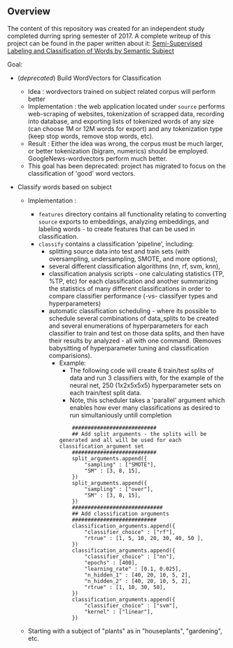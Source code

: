 ## Overview
The content of this repository was created for an independent study completed durring spring semester of 2017. A complete writeup of this project can be found in the paper written about it: [Semi-Supervised Labeling and Classification of Words by Semantic Subject](https://github.com/uladkasach/Word-Subject-Classification/blob/master/SemanticSubjectRecognition_FinalDraft.pdf)


Goal:

- (*deprecated*) Build WordVectors for Classification
    - Idea : wordvectors trained on subject related corpus will perform better
    - Implementation : the web application located under `source` performs web-scraping of websites, tokenization of scrapped data, recording into database, and exporting lists of tokenized words of any size (can choose 1M or 12M words for export) and any tokenization type (keep stop words, remove stop words, etc). 
    - Result : Either the idea was wrong, the corpus must be much larger, or better tokenization (bigram, numerics) should be employed. GoogleNews-wordvectors perform much better.
    - This goal has been deprecated: project has migrated to focus on the classification of 'good' word vectors.
    
- Classify words based on subject
    - Implementation : 
        - `features` directory contains all functionality relating to converting `source` exports to embeddings, analyzing embeddings, and labeling words - to create features that can be used in classification. 
        - `classify` contains a classification 'pipeline', including: 
            - splitting source data into test and train sets (with oversampling, undersampling, SMOTE, and more options),
            - several different classification algorithms (nn, rf, svm, knn), 
            - classification analysis scripts - one calculating statistics (TP, %TP, etc) for each classification and another summarizing the statistics of many different classifications in order to compare classifier performance (-vs- classifyer types and hyperparameters)
            - automatic classification scheduling - where its possible to schedule several combinations of data_splits to be created and several enumerations of hyperparameters for each classifier to train and test on those data splits, and then have their results by analyzed - all with one command. (Removes babysitting of hyperparameter tuning and classification comparisions).
                - Example:
                    - The following code will create 6 train/test splits of data and run 3 classifiers with, for the example of the neural net, 250 (1x2x5x5x5) hyperparameter sets on each train/test split data. 
                    - Note, this scheduler takes a 'parallel' argument which enables how ever many classifications as desired to run simultaniously untill completion
                    ```
                        ###########################
                        ## Add split arguments - the splits will be generated and all will be used for each classification_argument set
                        ###########################
                        split_arguments.append({
                            "sampling" : ["SMOTE"],
                            "SM" : [3, 8, 15],
                        })
                        split_arguments.append({
                            "sampling" : ["over"],
                            "SM" : [3, 8, 15],
                        })
                        #############################
                        ## Add classification arguments
                        ###########################
                        classification_arguments.append({
                            "classifier_choice" : ["rf"],
                            "rtrue" : [1, 5, 10, 20, 30, 40, 50 ],
                        })
                        classification_arguments.append({
                            "classifier_choice" : ["nn"],
                            "epochs" : [400],
                            "learning_rate" : [0.1, 0.025],
                            "n_hidden_1" : [40, 20, 10, 5, 2],
                            "n_hidden_2" : [40, 20, 10, 5, 2],
                            "rtrue" : [1, 10, 30, 50],
                        })
                        classification_arguments.append({
                            "classifier_choice" : ["svm"],
                            "kernel" : ["linear"],
                        })
                    ```
    
    - Starting with a subject of "plants" as in "houseplants", "gardening", etc.
    
    
    
    
    
